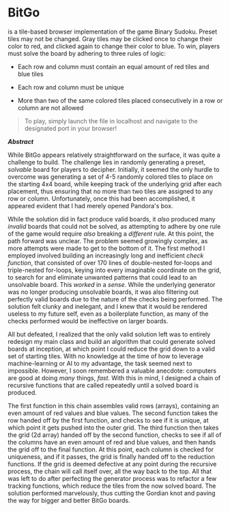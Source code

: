 # BitGo
is a tile-based browser implementation of the game Binary Sudoku.
Preset tiles may not be changed. Gray tiles may be clicked once to change their color to red, and clicked again to change their color to blue. To win, players must solve the board by adhering to three rules of logic: 

* Each row and column must contain an equal amount of red tiles and blue tiles

* Each row and column must be unique 

* More than two of the same colored tiles placed consecutively in a row or column are not allowed

> To play, simply launch the file in localhost and navigate to the designated port in your browser!

**_Abstract_**

While BitGo appears relatively straightforward on the surface, it was quite a challenge to build. The challenge lies in randomly generating a preset, *solvable* board for players to decipher. Initially, it seemed the only hurdle to overcome was generating a set of 4-5 randomly colored tiles to place on the starting 4x4 board, while keeping track of the underlying grid after each placement, thus ensuring that no more than two tiles are assigned to any row or column. Unfortunately, once this had been accomplished, it appeared evident that I had merely opened Pandora's box. 

While the solution did in fact produce valid boards, it *also* produced many *invalid* boards that could not be solved, as attempting to adhere by one rule of the game would require *also* breaking a *different* rule. At this point, the path forward was unclear. The problem seemed growingly complex, as more attempts were made to get to the bottom of it. The first method I employed involved building an increasingly long and inefficient *check function*, that consisted of over 170 lines of double-nested for-loops and triple-nested for-loops, keying into every imaginable coordinate on the grid, to search for and eliminate unwanted patterns that could lead to an unsolvable board. This *worked* in a *sense*. While the underlying generator was no longer producing unsolvable boards, it was also filtering out perfectly valid boards due to the nature of the checks being performed. The solution felt clunky and inelegant, and I knew that it would be rendered useless to my future self, even as a boilerplate function, as many of the checks performed would be ineffective on larger boards.

All but defeated, I realized that the only valid solution left was to entirely redesign my main class and build an algorithm that could generate solved boards at inception, at which point I could reduce the grid down to a valid set of starting tiles. With no knowledge at the time of how to leverage machine-learning or AI to my advantage, the task seemed next to impossible. However, I soon remembered a valuable anecdote: computers are good at doing *many* things, *fast*. With this in mind, I designed a chain of recursive functions that are called repeatedly until a solved board is produced. 

The first function in this chain assembles valid rows (arrays), containing an even amount of red values and blue values. The second function takes the row handed off by the first function, and checks to see if it is unique, at which point it gets pushed into the outer grid. The third function then takes the grid (2d array) handed off by the second function, checks to see if all of the columns have an even amount of red and blue values, and then hands the grid off to the final function. At this point, each column is checked for uniqueness, and if it passes, the grid is finally handed off to the reduction functions. If the grid is deemed defective at any point during the recursive process, the chain will call itself over, all the way back to the top. All that was left to do after perfecting the generator process was to refactor a few tracking functions, which reduce the tiles from the now solved board. The solution performed marvelously, thus cutting the Gordian knot and paving the way for bigger and better BitGo boards.